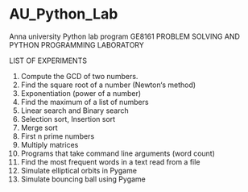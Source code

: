 # AU_Python_Lab
Anna university Python lab program
GE8161 PROBLEM SOLVING AND PYTHON PROGRAMMING LABORATORY


LIST OF EXPERIMENTS
1. Compute the GCD of two numbers.
2. Find the square root of a number (Newton‘s method)
3. Exponentiation (power of a number)
4. Find the maximum of a list of numbers
5. Linear search and Binary search
6. Selection sort, Insertion sort
7. Merge sort
8. First n prime numbers
9. Multiply matrices
10. Programs that take command line arguments (word count)
11. Find the most frequent words in a text read from a file
12. Simulate elliptical orbits in Pygame
13. Simulate bouncing ball using Pygame
